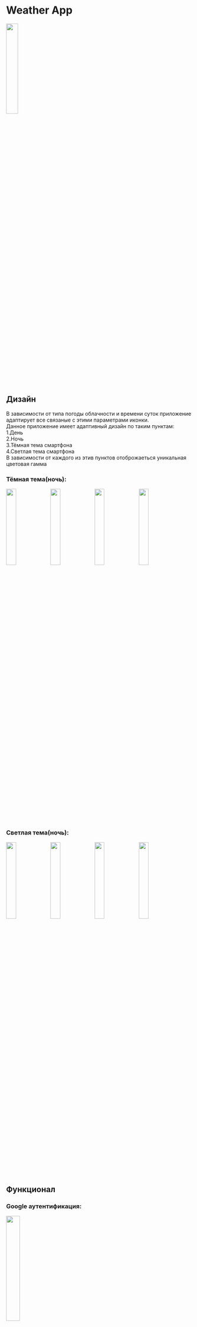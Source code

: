 # Weather App
<img src="https://firebasestorage.googleapis.com/v0/b/my-weather-a8799.appspot.com/o/logo.png?alt=media&token=0ab26cf9-a052-4016-a350-f707762eec72" width="25%"></img>
## Дизайн  
В зависимости от типа погоды облачности и времени суток приложение адаптирует все связаные с этими параметрами иконки.  
Данное приложение имеет адаптивный дизайн по таким пунктам:  
  1.День  
  2.Ночь  
  3.Тёмная тема смартфона  
  4.Светлая тема смартфона  
  В зависимости от каждого из этив пунктов отоброжаеться уникальная цветовая гамма  
 ### Тёмная тема(ночь):
<img src="https://firebasestorage.googleapis.com/v0/b/my-weather-a8799.appspot.com/o/2020_12_24_07_05_31.jpg?alt=media&token=7fd48d28-de6d-464d-a0bf-0adfa8e92236" width="23%"></img>
<img src="https://firebasestorage.googleapis.com/v0/b/my-weather-a8799.appspot.com/o/2020_12_24_07_05_43.jpg?alt=media&token=03d201c6-a457-4942-b808-8a14e601fc45" width="23%"></img>
<img src="https://firebasestorage.googleapis.com/v0/b/my-weather-a8799.appspot.com/o/2020_12_24_07_05_55.jpg?alt=media&token=d9d73d34-63b2-47d9-befd-4cc033c6039a" width="23%"></img>
<img src="https://firebasestorage.googleapis.com/v0/b/my-weather-a8799.appspot.com/o/2020_12_24_07_06_07.jpg?alt=media&token=23edb713-f1f5-4c2b-9042-769f48c25adf" width="23%"></img>
  
### Светлая тема(ночь):
  
<img src="https://firebasestorage.googleapis.com/v0/b/my-weather-a8799.appspot.com/o/2020_12_24_07_04_06.jpg?alt=media&token=d4124e53-7318-4cfa-9592-072f83ece52d" width="23%"></img>
<img src="https://firebasestorage.googleapis.com/v0/b/my-weather-a8799.appspot.com/o/2020_12_24_07_04_25.jpg?alt=media&token=8cdef45b-a034-4d4f-9580-da0d080006e0" width="23%"></img>
<img src="https://firebasestorage.googleapis.com/v0/b/my-weather-a8799.appspot.com/o/2020_12_24_07_04_32.jpg?alt=media&token=c477a423-e21b-4d2d-b6cc-f41a60c06007" width="23%"></img>
<img src="https://firebasestorage.googleapis.com/v0/b/my-weather-a8799.appspot.com/o/2020_12_24_07_04_41.jpg?alt=media&token=f8b16f7a-1487-4830-b1ee-b79d944953a3" width="23%"></img>

## Функционал
### Google аутентификация:
  
<img src="https://firebasestorage.googleapis.com/v0/b/my-weather-a8799.appspot.com/o/2020_12_24_07_04_17.jpg?alt=media&token=7d409605-24f3-4519-8363-340c2d2ab0ce" width="27%"></img>
  
  ### Локализация  
<img src="https://firebasestorage.googleapis.com/v0/b/my-weather-a8799.appspot.com/o/2020_12_24_07_05_55.jpg?alt=media&token=d9d73d34-63b2-47d9-befd-4cc033c6039a" width="30%"></img>
<img src="https://firebasestorage.googleapis.com/v0/b/my-weather-a8799.appspot.com/o/2020_12_24_07_04_32.jpg?alt=media&token=c477a423-e21b-4d2d-b6cc-f41a60c06007" width="30%"></img>
